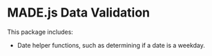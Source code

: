 # MADE.js Data Validation

This package includes:

- Date helper functions, such as determining if a date is a weekday.
